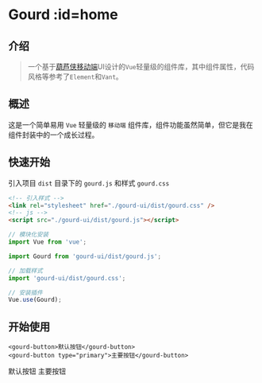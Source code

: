 # Gourd  :id=home

## 介绍

>  一个基于[葫芦侠移动端](http://www.huluxia.com/)UI设计的`Vue`轻量级的组件库，其中组件属性，代码风格等参考了`Element`和`Vant`。

## 概述

这是一个简单易用 `Vue` 轻量级的 `移动端` 组件库，组件功能虽然简单，但它是我在组件封装中的一个成长过程。

## 快速开始

引入项目 `dist` 目录下的 `gourd.js` 和样式 `gourd.css`

```html
<!-- 引入样式 -->
<link rel="stylesheet" href="./gourd-ui/dist/gourd.css" />
<!-- js -->
<script src="./gourd-ui/dist/gourd.js"></script>
```

```js
// 模块化安装
import Vue from 'vue';

import Gourd from 'gourd-ui/dist/gourd.js';

// 加载样式
import 'gourd-ui/dist/gourd.css';

// 安装插件
Vue.use(Gourd);

```

## 开始使用

```
<gourd-button>默认按钮</gourd-button>
<gourd-button type="primary">主要按钮</gourd-button>
```

<div id="demo-main">
<output>
<gourd-button>默认按钮</gourd-button>
<gourd-button type="primary">主要按钮</gourd-button>
</output>
</div>

<script>
	new Vue({
		el:'#demo-main'
	})
</script>